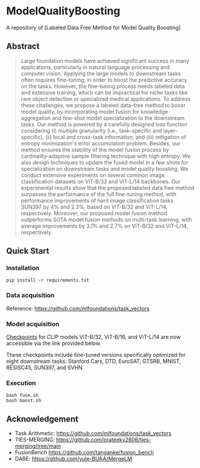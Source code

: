 # ModelQualityBoosting

A repository of [Labeled Data Free Method for Model Quality Boosting]


## Abstract
> Large foundation models have achieved significant success in many applications, particularly in natural language processing and computer vision. Applying the large models to downstream tasks often requires fine-tuning, in order to boost the predictive accuracy on the tasks. However, the fine-tuning process needs labeled data and extensive training, which can be impractical for niche tasks like rare object detection or specialized medical applications. To address these challenges, we propose a labeled data-free method to boost model quality, by incorporating model fusion for knowledge aggregation and few-shot model specialization to the downstream tasks. Our method is powered by a carefully designed loss function considering (i) multiple granularity (i.e., task-specific and layer-specific), (ii) local and cross-task information, and (iii) mitigation of entropy minimization's error accumulation problem. Besides, our method ensures the stability of the model fusion process by cardinality-adaptive sample filtering technique with high entropy. We also design techniques to update the fused model in a few shots for specialization on downstream tasks and model quality boosting. We conduct extensive experiments on several common image classification datasets on ViT-B/32 and ViT-L/14 backbones. Our experimental results show that the proposed labeled data free method surpasses the performance of the full fine-tuning method, with performance improvements of hard image classification tasks SUN397 by 4\% and 2.3\%, based on ViT-B/32 and ViT-L/14, respectively. Moreover, our proposed model fusion method outperforms SOTA model fusion methods on multi-task learning, with average improvements by 3.1\% and 2.7\% on ViT-B/32 and ViT-L/14, respectively.


## Quick Start

### Installation
```
pip install -r requirements.txt
```

### Data acquisition

Reference: https://github.com/mlfoundations/task_vectors

### Model acquisition
[Checkpoints](https://drive.google.com/drive/folders/1t6xFYfKYpD3kUirWsIyeqjJb1liK8DDb ) for CLIP models ViT-B/32, ViT-B/16, and ViT-L/14 are now accessible via the link provided below. 

These checkpoints include fine-tuned versions specifically optimized for eight downstream tasks: Stanford Cars, DTD, EuroSAT, GTSRB, MNIST, RESISC45, SUN397, and SVHN.


### Execution
```
bash fuse.sh
bash boost.sh
```
## Acknowledgement
- Task Arithmetic: https://github.com/mlfoundations/task_vectors
- TIES-MERGING: https://github.com/prateeky2806/ties-merging/tree/main
- FusionBench https://github.com/tanganke/fusion_bench
- DARE: https://github.com/yule-BUAA/MergeLM
